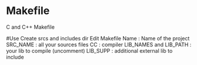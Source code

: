 # Makefile
C and C++ Makefile

#Use
Create srcs and includes dir
Edit Makefile
Name : Name of the project
SRC_NAME : all your sources files
CC : compiler
LIB_NAMES and LIB_PATH : your lib to compile (uncomment)
LIB_SUPP : additional external lib to include

